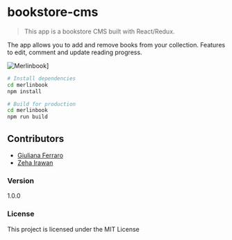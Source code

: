 # bookstore-cms

> This app is a bookstore CMS built with React/Redux.

The app allows you to add and remove books from your collection. Features to edit, comment and update reading progress.

![Merlinbook](https://i.imgur.com/9v0Lvxu.png)]

```bash
# Install dependencies
cd merlinbook
npm install

# Build for production
cd merlinbook
npm run build
```

## Contributors

- [Giuliana Ferraro](https://github.com/gferrarocamus)
- [Zeha Irawan](https://github.com/JangkarBumi)

### Version

1.0.0

### License

This project is licensed under the MIT License
